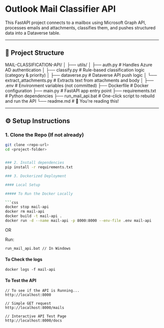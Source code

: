 # Outlook Mail Classifier API

This FastAPI project connects to a mailbox using Microsoft Graph API, processes emails and attachments, classifies them, and pushes structured data into a Dataverse table.

---

## 📁 Project Structure

MAIL-CLASSIFICATION-API/
│
├── utils/
│ ├── auth.py # Handles Azure AD authentication
│ ├── classify.py # Rule-based classification logic (category & priority)
│ ├── dataverse.py # Dataverse API push logic
│ └── extract_attachments.py # Extracts text from attachments and body
│
├── .env # Environment variables (not committed)
├── Dockerfile # Docker configuration
├── main.py # FastAPI app entry point
├── requirements.txt # Python dependencies
├── run_mail_api.bat # One-click script to rebuild and run the API
└── readme.md # 📖 You're reading this!

---

## ⚙️ Setup Instructions

### 1. Clone the Repo (If not already)
```bash
git clone <repo-url>
cd <project-folder>


### 2. Install dependencies
pip install -r requirements.txt

### 3. Dockerized Deployment

#### Local Setup

##### To Run the Docker Locally

```css
docker stop mail-api
docker rm mail-api
docker build -t mail-api .
docker run -d --name mail-api -p 8000:8000 --env-file .env mail-api
```

OR

Run:

```
run_mail_api.bat // In Windows
```

#### To Check the logs

```
docker logs -f mail-api
```

#### To Test the API

```
// To see if the API is Running...
http://localhost:8000
```

```
// Simple GET request
http://localhost:8000/mails
```

```
// Interactive API Test Page
http://localhost:8000/docs
```